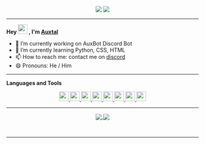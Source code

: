 <p align="center">
	<a href="https://github.com/Auxtal"><img src="https://komarev.com/ghpvc/?username=Auxtal"></a>
	<a href="https://top.gg/bot/701301497501188169"><img src="https://top.gg/api/widget/servers/701301497501188169.svg"></a>
</p>

---

**Hey <a href="https://github.com/Auxtal"><img src="https://media.giphy.com/media/hvRJCLFzcasrR4ia7z/giphy.gif" width="25px"></a> , I'm <a href="https://github.com/Auxtal">Auxtal</a>**

- 🔭 I’m currently working on AuxBot Discord Bot
- 🌱 I’m currently learning Python, CSS, HTML
- 📫 How to reach me: contact me on [discord](https://discord.com/users/327745755789918208)
- 😄 Pronouns: He / Him

---

**Languages and Tools**

<p align="center">
	<a href="https://github.com/Auxtal">
		<img src="https://img.shields.io/badge/VS%20Code-282C34?logo=visual-studio-code&logoColor=007ACC" height="25">
	</a>
	<a href="https://github.com/Auxtal">
		<img src="https://img.shields.io/badge/Python-282C34?logo=python" height="25">
	</a>
	<a href="https://github.com/Auxtal">
		<img src="https://img.shields.io/badge/HTML5-282C34?logo=html5&logoColor=E34F26" height="25">
	</a>
	<a href="https://github.com/Auxtal">
		<img src="https://img.shields.io/badge/CSS3-282C34?logo=css3&logoColor=1572B6" height="25">
	</a>
	<a href="https://github.com/Auxtal">
		<img src="https://img.shields.io/badge/Sass-282C34?logo=sass&logoColor=CC6699" height="25">
	</a>
	<a href="https://github.com/Auxtal">
		<img src="https://img.shields.io/badge/MongoDB-282C34?logo=mongodb&logoColor=47A248" height="25">
	</a>
	<a href="https://github.com/Auxtal">
		<img src="https://img.shields.io/badge/Postgres-282C34?logo=postgresql&logoColor=296590" height="25">
	</a>
	<a href="https://github.com/Auxtal">
		<img src="https://img.shields.io/badge/Bootstrap-282C34?logo=bootstrap" height="25">
	</a>
</p>

---

<p align="center">
	<a href="https://github.com/Auxtal">
		<img align="center" src="https://github-readme-stats.vercel.app/api/?username=Auxtal&show_icons=true&title_color=24A7FF&text_color=cccccc&bg_color=00000000&hide_border=true&icon_color=4F8CC9&hide_title=true&count_private=true&hide=prs,stars">
	</a>
	<a href="https://github.com/Auxtal">
		<img align="center" src="https://spotify-github-profile.vercel.app/api/view?uid=ethanproduction101&cover_image=true&theme=novatorem">
	</a>
</p>
<br>

---
